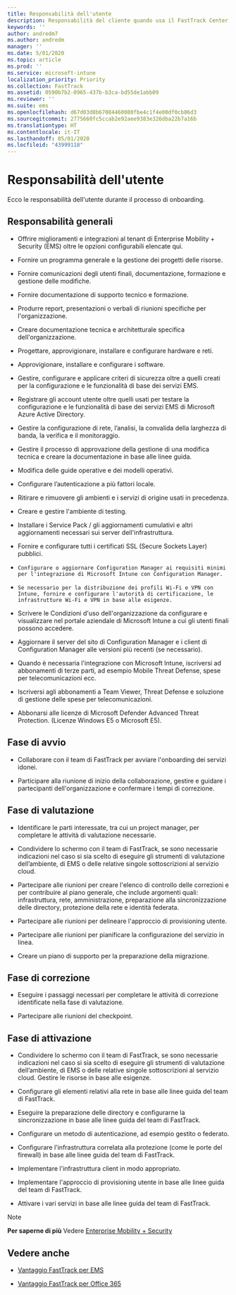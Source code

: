 ```yaml
---
title: Responsabilità dell'utente
description: Responsabilità del cliente quando usa il FastTrack Center Benefit
keywords: ''
author: andredm7
ms.author: andredm
manager: ''
ms.date: 5/01/2020
ms.topic: article
ms.prod: ''
ms.service: microsoft-intune
localization_priority: Priority
ms.collection: FastTrack
ms.assetid: 0590b7b2-0965-437b-b3ca-bd55de1abb09
ms.reviewer: ''
ms.suite: ems
ms.openlocfilehash: d67d03d8b67084460080fbe4c1f4e00df0cb86d3
ms.sourcegitcommit: 2775660fc5ccab2e92aee9383e326dba22b7a16b
ms.translationtype: HT
ms.contentlocale: it-IT
ms.lasthandoff: 05/01/2020
ms.locfileid: "43999118"
---
```

# <a name="your-responsibilities"></a>Responsabilità dell'utente

Ecco le responsabilità dell'utente durante il processo di onboarding.

## <a name="general-responsibilities"></a>Responsabilità generali

-   Offrire miglioramenti e integrazioni al tenant di Enterprise Mobility + Security (EMS) oltre le opzioni configurabili elencate qui. 

-   Fornire un programma generale e la gestione dei progetti delle risorse.

-   Fornire comunicazioni degli utenti finali, documentazione, formazione e gestione delle modifiche.

-   Fornire documentazione di supporto tecnico e formazione.

-   Produrre report, presentazioni o verbali di riunioni specifiche per l'organizzazione.

-   Creare documentazione tecnica e architetturale specifica dell'organizzazione.

-   Progettare, approvigionare, installare e configurare hardware e reti.

-   Approvigionare, installare e configurare i software.

-   Gestire, configurare e applicare criteri di sicurezza oltre a quelli creati per la configurazione e le funzionalità di base dei servizi EMS.

-   Registrare gli account utente oltre quelli usati per testare la configurazione e le funzionalità di base dei servizi EMS di Microsoft Azure Active Directory.

-   Gestire la configurazione di rete, l’analisi, la convalida della larghezza di banda, la verifica e il monitoraggio. 

-   Gestire il processo di approvazione della gestione di una modifica tecnica e creare la documentazione in base alle linee guida.

-   Modifica delle guide operative e dei modelli operativi.

-   Configurare l’autenticazione a più fattori locale.

-   Ritirare e rimuovere gli ambienti e i servizi di origine usati in precedenza.

-   Creare e gestire l'ambiente di testing.

-   Installare i Service Pack / gli aggiornamenti cumulativi e altri aggiornamenti necessari sui server dell'infrastruttura.

-   Fornire e configurare tutti i certificati SSL (Secure Sockets Layer) pubblici.

-     Configurare o aggiornare Configuration Manager ai requisiti minimi per l'integrazione di Microsoft Intune con Configuration Manager.

-     Se necessario per la distribuzione dei profili Wi-Fi e VPN con Intune, fornire e configurare l'autorità di certificazione, le infrastrutture Wi-Fi e VPN in base alle esigenze.

-   Scrivere le Condizioni d'uso dell'organizzazione da configurare e visualizzare nel portale aziendale di Microsoft Intune a cui gli utenti finali possono accedere.

-   Aggiornare il server del sito di Configuration Manager e i client di Configuration Manager alle versioni più recenti (se necessario).

-   Quando è necessaria l'integrazione con Microsoft Intune, iscriversi ad abbonamenti di terze parti, ad esempio Mobile Threat Defense, spese per telecomunicazioni ecc.

-   Iscriversi agli abbonamenti a Team Viewer, Threat Defense e soluzione di gestione delle spese per telecomunicazioni.

-   Abbonarsi alle licenze di Microsoft Defender Advanced Threat Protection. (Licenze Windows E5 o Microsoft E5).

## <a name="initiate-phase"></a>Fase di avvio

-   Collaborare con il team di FastTrack per avviare l'onboarding dei servizi idonei.

-   Participare alla riunione di inizio della collaborazione, gestire e guidare i partecipanti dell'organizzazione e confermare i tempi di correzione.

## <a name="assess-phase"></a>Fase di valutazione

-   Identificare le parti interessate, tra cui un project manager, per completare le attività di valutazione necessarie.

-   Condividere lo schermo con il team di FastTrack, se sono necessarie indicazioni nel caso si sia scelto di eseguire gli strumenti di valutazione dell’ambiente, di EMS o delle relative singole sottoscrizioni al servizio cloud.

-   Partecipare alle riunioni per creare l'elenco di controllo delle correzioni e per contribuire al piano generale, che include argomenti quali: infrastruttura, rete, amministrazione, preparazione alla sincronizzazione delle directory, protezione della rete e identità federata.

-   Partecipare alle riunioni per delineare l'approccio di provisioning utente.

-   Partecipare alle riunioni per pianificare la configurazione del servizio in linea.

-   Creare un piano di supporto per la preparazione della migrazione.

## <a name="remediate-phase"></a>Fase di correzione

-   Eseguire i passaggi necessari per completare le attività di correzione identificate nella fase di valutazione.

-   Partecipare alle riunioni del checkpoint.

## <a name="enable-phase"></a>Fase di attivazione

-   Condividere lo schermo con il team di FastTrack, se sono necessarie indicazioni nel caso si sia scelto di eseguire gli strumenti di valutazione dell’ambiente, di EMS o delle relative singole sottoscrizioni al servizio cloud. Gestire le risorse in base alle esigenze.

-   Configurare gli elementi relativi alla rete in base alle linee guida del team di FastTrack.

-   Eseguire la preparazione delle directory e configurarne la sincronizzazione in base alle linee guida del team di FastTrack.

-   Configurare un metodo di autenticazione, ad esempio gestito o federato. 

-   Configurare l'infrastruttura correlata alla protezione (come le porte del firewall) in base alle linee guida del team di FastTrack.

-   Implementare l'infrastruttura client in modo appropriato.

-   Implementare l'approccio di provisioning utente in base alle linee guida del team di FastTrack.

-   Attivare i vari servizi in base alle linee guida del team di FastTrack.

> [!NOTE]
> **Per saperne di più** Vedere [Enterprise Mobility + Security](https://www.microsoft.com/cloud-platform/enterprise-mobility)

## <a name="see-also"></a>Vedere anche

- [Vantaggio FastTrack per EMS](EMS-fasttrack-benefit-for-EMS.md)

- [Vantaggio FastTrack per Office 365](O365-fasttrack-benefit-for-office-365.md)

